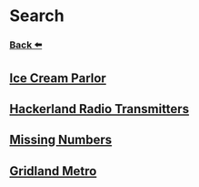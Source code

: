 
# Search
### [Back ⬅️](../README.md)

## [Ice Cream Parlor](Ice%20Cream%20Parlor.md)
## [Hackerland Radio Transmitters](Hackerland%20Radio%20Transmitters.md)
## [Missing Numbers](Missing%20Numbers.md)
## [Gridland Metro](Gridland%20Metro.md)
